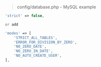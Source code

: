 > config/database.php - MySQL example

```php
'strict' => false,

or add

'modes' => [
    'STRICT_ALL_TABLES',
    'ERROR_FOR_DIVISION_BY_ZERO',
    'NO_ZERO_DATE',
    'NO_ZERO_IN_DATE',
    'NO_AUTO_CREATE_USER',
],
```